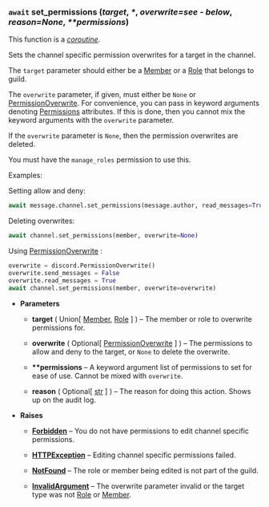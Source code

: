 ### `await` set\_permissions (*target*, _\*_, *overwrite=see - below*, *reason=None*, _\*\*permissions_) [](https://discordpy.readthedocs.io/en/v1.7.3/api.html#discord.abc.GuildChannel.set_permissions "Permalink to this definition")

This function is a [_coroutine_](https://docs.python.org/3/library/asyncio-task.html#coroutine).

Sets the channel specific permission overwrites for a target in the channel.

The `target` parameter should either be a [Member](discord/Discord%20Models/Member/Member) or a [Role](discord/Discord%20Models/Role/Role) that belongs to guild.

The `overwrite` parameter, if given, must either be `None` or [PermissionOverwrite](discord/Data%20Classes/PermissionOverwrite/PermissionOverwrite). For convenience, you can pass in keyword arguments denoting [Permissions](discord/Data%20Classes/Permissions/Permissions) attributes. If this is done, then you cannot mix the keyword arguments with the `overwrite` parameter.

If the `overwrite` parameter is `None`, then the permission overwrites are deleted.

You must have the `manage_roles` permission to use this.

Examples:

Setting allow and deny:
```python
await message.channel.set_permissions(message.author, read_messages=True, send_messages=False)
```
Deleting overwrites:
```python
await channel.set_permissions(member, overwrite=None)
```
Using [PermissionOverwrite](discord/Data%20Classes/PermissionOverwrite/PermissionOverwrite) :
```python
overwrite = discord.PermissionOverwrite()
overwrite.send_messages = False
overwrite.read_messages = True
await channel.set_permissions(member, overwrite=overwrite)
```

- **Parameters**

	-   **target** ( Union\[ [Member](discord/Discord%20Models/Member/Member), [Role](discord/Discord%20Models/Role/Role) ] ) – The member or role to overwrite permissions for.
    
	-   **overwrite** ( Optional\[ [PermissionOverwrite](discord/Data%20Classes/PermissionOverwrite/PermissionOverwrite) ] ) – The permissions to allow and deny to the target, or `None` to delete the overwrite.
    
	-   **\*\*permissions** – A keyword argument list of permissions to set for ease of use. Cannot be mixed with `overwrite`.
    
	-   **reason** ( Optional\[ [str](https://docs.python.org/3/library/stdtypes.html#str "(in Python v3.9)") ] ) – The reason for doing this action. Shows up on the audit log.
    

- **Raises**

	-   [**Forbidden**](discord/Exceptions/Forbidden) – You do not have permissions to edit channel specific permissions.
    
	-   [**HTTPException**](discord/Exceptions/HTTPException) – Editing channel specific permissions failed.
    
	-   [**NotFound**](discord/Exceptions/NotFound) – The role or member being edited is not part of the guild.
    
	-   [**InvalidArgument**](discord/Exceptions/InvalidArgument) – The overwrite parameter invalid or the target type was not [Role](discord/Discord%20Models/Role/Role) or [Member](discord/Discord%20Models/Member/Member).

